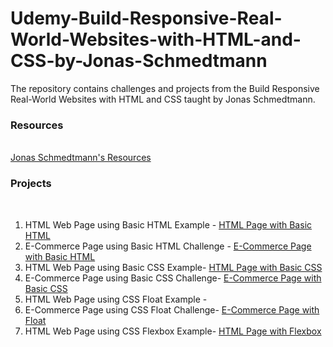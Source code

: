 # Udemy-Build-Responsive-Real-World-Websites-with-HTML-and-CSS-by-Jonas-Schmedtmann
The repository contains challenges and projects from the Build Responsive Real-World Websites with HTML and CSS taught by Jonas Schmedtmann.

### Resources
<br>
<a href="https://codingheroes.io/resources/">Jonas Schmedtmann's Resources</a>

### Projects
<br>

<ol>
 <li> HTML Web Page using Basic HTML Example -  <a href="https://sclauguico.github.io/html-page-basic-html/">HTML Page with Basic HTML</a>
 <li> E-Commerce Page using Basic HTML Challenge - <a href="https://sclauguico.github.io/ecommerce-converse-basic-html-css/">E-Commerce Page with Basic HTML</a>
 <li> HTML Web Page using Basic CSS Example- <a href="https://sclauguico.github.io/html-page-basic-css?/">HTML Page with Basic CSS</a>
 <li> E-Commerce Page using Basic CSS Challenge- <a href="https://sclauguico.github.io/e-commerce-page-basic-css/">E-Commerce Page with Basic CSS</a> 
 <li> HTML Web Page using CSS Float Example - 
 <li> E-Commerce Page using CSS Float Challenge- <a href="https://sclauguico.github.io/e-commerce-CSS-float/?">E-Commerce Page with Float</a>
 <li> HTML Web Page using CSS Flexbox Example- <a href="https://sclauguico.github.io/html-page-flexbox/">HTML Page with Flexbox</a>
</ol>
